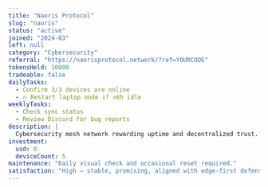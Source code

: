 ```yaml
---
title: "Naoris Protocol"
slug: "naoris"
status: "active"
joined: "2024-03"
left: null
category: "Cybersecurity"
referral: "https://naorisprotocol.network/?ref=YOURCODE"
tokensHeld: 10000
tradeable: false
dailyTasks:
  - Confirm 3/3 devices are online
  - 🔥 Restart laptop node if >6h idle
weeklyTasks:
  - Check sync status
  - Review Discord for bug reports
description: |
  Cybersecurity mesh network rewarding uptime and decentralized trust. Nodes turn devices into defense layers.
investment:
  usd: 0
  deviceCount: 5
maintenance: "Daily visual check and occasional reset required."
satisfaction: "High — stable, promising, aligned with edge-first defense."
---
```

